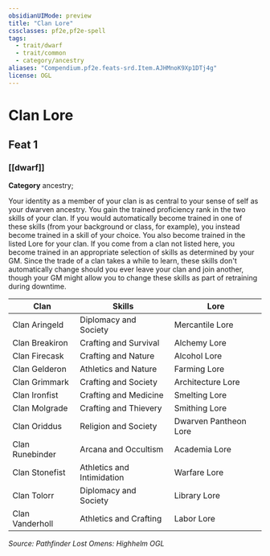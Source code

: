 ```yaml
---
obsidianUIMode: preview
title: "Clan Lore"
cssclasses: pf2e,pf2e-spell
tags:
  - trait/dwarf
  - trait/common
  - category/ancestry
aliases: "Compendium.pf2e.feats-srd.Item.AJHMnoK9Xp1DTj4g"
license: OGL
---
```

# Clan Lore
## Feat 1
### [[dwarf]]

**Category** ancestry; 




Your identity as a member of your clan is as central to your sense of self as your dwarven ancestry. You gain the trained proficiency rank in the two skills of your clan. If you would automatically become trained in one of these skills (from your background or class, for example), you instead become trained in a skill of your choice. You also become trained in the listed Lore for your clan. If you come from a clan not listed here, you become trained in an appropriate selection of skills as determined by your GM. Since the trade of a clan takes a while to learn, these skills don't automatically change should you ever leave your clan and join another, though your GM might allow you to change these skills as part of retraining during downtime.

| Clan | Skills | Lore |
| --- | --- | --- |
| Clan Aringeld | Diplomacy and Society | Mercantile Lore |
| Clan Breakiron | Crafting and Survival | Alchemy Lore |
| Clan Firecask | Crafting and Nature | Alcohol Lore |
| Clan Gelderon | Athletics and Nature | Farming Lore |
| Clan Grimmark | Crafting and Society | Architecture Lore |
| Clan Ironfist | Crafting and Medicine | Smelting Lore |
| Clan Molgrade | Crafting and Thievery | Smithing Lore |
| Clan Oriddus | Religion and Society | Dwarven Pantheon Lore |
| Clan Runebinder | Arcana and Occultism | Academia Lore |
| Clan Stonefist | Athletics and Intimidation | Warfare Lore |
| Clan Tolorr | Diplomacy and Society | Library Lore |
| Clan Vanderholl | Athletics and Crafting | Labor Lore |

*Source: Pathfinder Lost Omens: Highhelm*
*OGL*